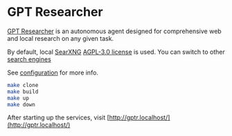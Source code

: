 # GPT Researcher

[GPT Researcher](https://github.com/assafelovic/gpt-researcher) is an autonomous agent designed for comprehensive web and local research on any given task.

By default, local [SearXNG](https://github.com/searxng/searxng.git) [AGPL-3.0 license](https://github.com/searxng/searxng?tab=AGPL-3.0-1-ov-file#readme) is used.
You can switch to other [search engines](https://github.com/assafelovic/gpt-researcher/blob/master/docs/docs/gpt-researcher/search-engines/retrievers.md)

See [configuration](https://github.com/assafelovic/gpt-researcher/blob/master/docs/docs/gpt-researcher/gptr/config.md) for more info.

```bash
make clone
make build
make up
make down
```

After starting up the services, visit [http://gptr.localhost/](http://gptr.localhost/)
